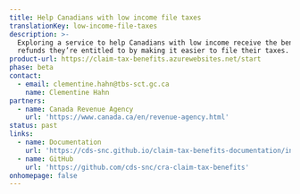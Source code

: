 ```yaml
---
title: Help Canadians with low income file taxes
translationKey: low-income-file-taxes
description: >-
  Exploring a service to help Canadians with low income receive the benefits and
  refunds they’re entitled to by making it easier to file their taxes.
product-url: https://claim-tax-benefits.azurewebsites.net/start
phase: beta
contact:
  - email: clementine.hahn@tbs-sct.gc.ca
    name: Clementine Hahn
partners:
  - name: Canada Revenue Agency
    url: 'https://www.canada.ca/en/revenue-agency.html'
status: past
links: 
  - name: Documentation
    url: 'https://cds-snc.github.io/claim-tax-benefits-documentation/information-about-claim-tax-benefits/'
  - name: GitHub
    url: 'https://github.com/cds-snc/cra-claim-tax-benefits'
onhomepage: false
---
```


